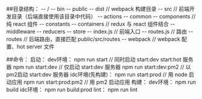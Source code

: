 ##目录结构：
  -- /
    -- bin
    -- public
      -- dist   // webpack 构建目录
      -- src    // 前端开发目录（后端直接使用该目录中代码）
        -- actions
        -- common
        -- components   // 纯 react 组件
        -- constants
        -- containers   // redux 与 react 组件结合
        -- middleware
        -- reducers
        -- store
        -- index.js   // 前端入口
        -- routes.js  // 路由
    -- routes   // 后端路由，直接匹配 public/src/routes
    -- webpack    // webpack 配置、hot server 文件

##命令：
  启动：
    dev环境：
      npm run start       // 同时启动 start:dev start:hot 服务器
      npm run start:dev   // 仅启动 start:dev 服务器
      npm run start:dev:pm2   // 以pm2启动 start:dev 服务器
    idc环境(先构建)：
      npm run start:prod        // 用 node 启动应用
      npm run start:prod:pm2   // 用 pm2 启动应用
  构建：
    dev环境：
      npm run build
    idc环境：
      npm run build:prod
  lint： npm run lint
